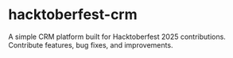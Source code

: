 # hacktoberfest-crm
A simple CRM platform built for Hacktoberfest 2025 contributions. Contribute features, bug fixes, and improvements.
